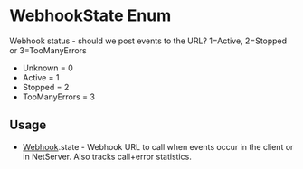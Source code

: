 <properties generated="1" SortOrder="990" />

# WebhookState Enum

Webhook status - should we post events to the URL? 1=Active, 2=Stopped or 3=TooManyErrors

* Unknown = 0
* Active = 1
* Stopped = 2
* TooManyErrors = 3

## Usage
* [Webhook](Webhook.md).state - Webhook URL to call when events occur in the client or in NetServer. Also tracks call+error statistics.

